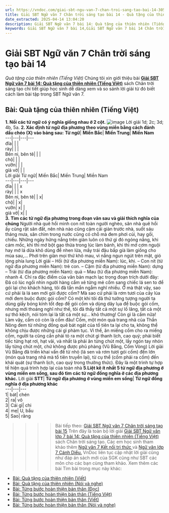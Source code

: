 ```yaml
---
url: https://vndoc.com/giai-sbt-ngu-van-7-chan-troi-sang-tao-bai-14-305082
title: Giải SBT Ngữ văn 7 Chân trời sáng tạo bài 14 - Quà tặng của thiên nhiên (Tiếng Việt) - VnDoc.com
date_extracted: 2025-04-14 13:04:20
description: Giải SBT Ngữ văn 7 bài 14: Quà tặng của thiên nhiên (Tiếng Việt) sách Chân trời sáng tạo có đáp án chi tiết cho các bạn cùng tham khảo.
keywords: Giải SBT Ngữ văn 7 bài 14,Giải SBT Ngữ văn 7 bài 14 Chân trời sáng tạo,Giải sách bài tập Ngữ văn CTST lớp 7,Ngữ văn lớp 7 Chân trời sáng tạo,giải bài tập ngữ văn lớp 7,bài Quà tặng của thiên nhiên (Tiếng Việt),ôn tập ngữ văn 7,trắc nghiệm ngữ văn 7 CTST
---
```


# Giải SBT Ngữ văn 7 Chân trời sáng tạo bài 14
 _Quà tặng của thiên nhiên \(Tiếng Việt\)_
Chúng tôi xin giới thiệu bài [**Giải SBT Ngữ văn 7 bài 14: Quà tặng của thiên nhiên \(Tiếng Việt\)**](<https://vndoc.com/giai-sbt-ngu-van-7-chan-troi-sang-tao-bai-14-305082>) sách Chân trời sáng tạo chi tiết giúp học sinh dễ dàng xem và so sánh lời giải từ đó biết cách làm bài tập trong SBT Ngữ văn 7.
## Bài: Quà tặng của thiên nhiên \(Tiếng Việt\)
**1\. Nối các từ ngữ có ý nghĩa giống nhau ở 2 cột.**
![image](https://i.vdoc.vn/data/image/2023/09/18/anh-chup-man-hinh-2022-06-29-luc-16-26-02.png)
Lời giải
1d; 2c; 3d; 4b, 5a.
**2\. Xác định từ ngữ địa phương theo vùng miền bằng cách đánh dấu chéo \(X\) vào bảng sau:**
**Từ ngữ**| **Miền Bắc**| **Miền Trung**| **Miền Nam**  
---|---|---|---  
đĩa| | |   
rày| | |   
Bên ni, bên tê| | |   
chộ| | |   
vưỡn| | |   
giả vờ| | |   
Lời giải
Từ ngữ| Miền Bắc| Miền Trung| Miền Nam  
---|---|---|---  
đĩa| | | x  
rày| | | x  
Bên ni, bên tê| | x|   
chộ| | x|   
vưỡn| x| |   
giả vờ| x| |   
**3.** **Tìm các từ ngữ địa phương trong đoạn văn sau và giải thích nghĩa của chúng**
Người nhà quê hồi minh con nít toàn người nghèo, sân nhà quê hồi ấy cũng rặt sân đất, nên nhà nào cũng cặm cái giàn trước nhà, suốt sáu tháng mưa, sân chìm trong nước cũng có chỗ mà đem phơi củi, hay gối, chiếu. Những ngày hửng nắng trên giàn luôn có thứ gì đó ngóng nắng, khi cám mốc, khi thì mớ bột gạo thừa trong lúc làm bánh, khi thì mớ cơm nguội hay mớ lá dừa khô dùng để nhen lửa, mấy trái đậu bắp già làm giống cho mùa sau,... Phơi trên giàn mọi thứ khô mau, vì nắng ngun ngút trên mặt, gió lộng phía lung
Lời giải
– Hồi \(tử địa phương miền Nam\): lúc, khi.
– Con nít \(từ ngữ địa phương miền Nam\): trẻ con.
– Cặm \(từ địa phương miền Nam\): dựng
– Trải \(từ địa phương miền Nam\): quả
– Mau \(từ địa phương miền Nam\): nhanh
4\. Chỉ ra đặc điểm của văn bản mạch lạc trong đoạn trích dưới đây:
Đã có lúc ngồi nhìn người hàng cẩm xẻ từng mẻ cốm sang chiếc lá sen to để gói lại cho khách hàng, tôi đã tẩn mẩn ngẫm nghĩ nhiều. Ờ mà thật vậy, sao cứ phải là lá sen mới gói được cốm? Mà sao cứ phải là rơm tươi của cây lúa mới đem buộc được gói cốm? Có một khi tôi đã thử tưởng tượng người ta dùng giấy bóng kính tốt đẹp để gói cốm và dùng dây lụa để buộc gói cốm, nhưng mới thoáng nghĩ như thế, tôi đã thấy tất cả một sự lố lăng, tất cả một sự thô kệch, nói tóm lại là tất cả một sự... khỏ thương\! Còn gì là cấm nữa\! Làm vậy, cẩm có còn là cốm đâu\!
Cốm, một món quà trang nhã của Thần Nông đem từ những đồng quê bát ngát của tổ tiên ta lại cho ta, không thể không chịu được những cái gì phàm tục.
Vì thế, ăn miếng cốm cho ra miếng cốm, người ta cũng cần phải tỏ ra một chút gì thanh lịch, cao quý; phải biết tiếc từng hạt rơi, hạt vãi, và nhất là phải ăn từng chút một, lấy ngón tay nhón lấy từng chút một, chứ không được phũ phàng
\(Vũ Bằng, Cốm Vòng\)
Lời giải
Vũ Bằng đã triển khai vấn đề từ nhỏ \(lá sen và rơm tươi gói cốm\) đến lớn \(món quà trang nhã mà tổ tiên truyền lại\), từ cụ thể \(cốm phải ra cốm\) đến khái quát \(sự thanh lịch, cao quý trong thưởng thức\). Đây là một trình tự hợp tế hiện quá trình hợp lại của toàn nhà
**5**.**Liệt kê ít nhất 5 từ ngữ địa phương ở vùng miền em sống, sau đó tìm các từ ngữ đồng nghĩa ở các địa phương khác.**
Lời giải
**STT**| **Từ ngữ địa phương ở vùng miền em sống**| **Từ ngữ đồng nghĩa ở địa phương khác**  
---|---|---  
1| bát| chén  
2| ra| vô  
3| Cái gì| chi  
4| mẹ| U, bầu  
5| Sao| răng  
>>>> Bài tiếp theo: [Giải SBT Ngữ văn 7 Chân trời sáng tạo bài 15](<https://vndoc.com/giai-sbt-ngu-van-7-chan-troi-sang-tao-bai-15-305083>)
Trên đây là toàn bộ lời giải [Giải SBT Ngữ văn lớp 7 bài 14: Quà tặng của thiên nhiên \(Tiếng Việt\)](<https://vndoc.com/giai-sbt-ngu-van-7-chan-troi-sang-tao-bai-14-305082>) sách Chân trời sáng tạo. Các em học sinh tham khảo thêm [Ngữ văn 7 Kết nối tri thức ](<https://vndoc.com/ngu-van-7-kntt-tap2>)và [Ngữ văn lớp 7 Cánh Diều.](<https://vndoc.com/ngu-van-7-tap-1-cd>) VnDoc liên tục cập nhật lời giải cũng như đáp án sách mới của SGK cũng như SBT các môn cho các bạn cùng tham khảo.
Xem thêm các bài Tìm bài trong mục này khác:
  * [Bài: Quà tặng của thiên nhiên \(Viết\)](</giai-sbt-ngu-van-7-chan-troi-sang-tao-bai-15-305083>)
  * [Bài: Quà tặng của thiên nhiên \(Nói và nghe\)](</giai-sbt-ngu-van-7-chan-troi-sang-tao-bai-16-305087>)
  * [Bài: Từng bước hoàn thiện bản thân \(Đọc\)](</giai-sbt-ngu-van-7-chan-troi-sang-tao-bai-17-305091>)
  * [Bài: Từng bước hoàn thiện bản thân \(Tiếng Việt\)](</giai-sbt-ngu-van-7-chan-troi-sang-tao-bai-18-305092>)
  * [Bài: Từng bước hoàn thiện bản thân \(Viết\)](</giai-sbt-ngu-van-7-chan-troi-sang-tao-bai-19-305130>)
  * [Bài: Từng bước hoàn thiện bản thân \(Nói và nghe\)](</giai-sbt-ngu-van-7-chan-troi-sang-tao-bai-20-305132>)

